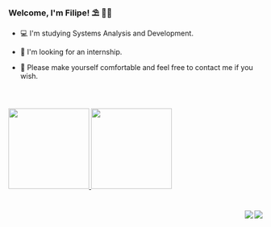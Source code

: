 ### Welcome, I'm Filipe! ⛱️ 🏊‍♂️

- 💻 I'm studying Systems Analysis and Development.

- 💼 I'm looking for an internship.

- 💬 Please make yourself comfortable and feel free to contact me if you wish.

#

<br>

<div>
  <a href="https://github.com/fsetubal">
  <img height="160em" src="https://github-readme-stats.vercel.app/api?username=fsetubal&show_icons=true&theme=github_dark"/>
  <img height="160em" src="https://github-readme-stats.vercel.app/api/top-langs/?username=fsetubal&theme=github_dark&layout=compact"/>   
</div> 
  
#
  
<div> 
  
  <a href="https://www.linkedin.com/in/setubalfilipe" target="_blank"><img align="right"  src="https://img.shields.io/badge/-LinkedIn-%230077B5?style=for-the-badge&logo=linkedin&logoColor=white" target="_blank"></a> 
  <a href = "mailto:setubalfilipe@outlook.com"><img align="right" src="https://img.shields.io/badge/Outlook-0078D4?style=for-the-badge&logo=microsoft-outlook&logoColor=white" target="_blank"></a>
  
</div>
   

  
 
